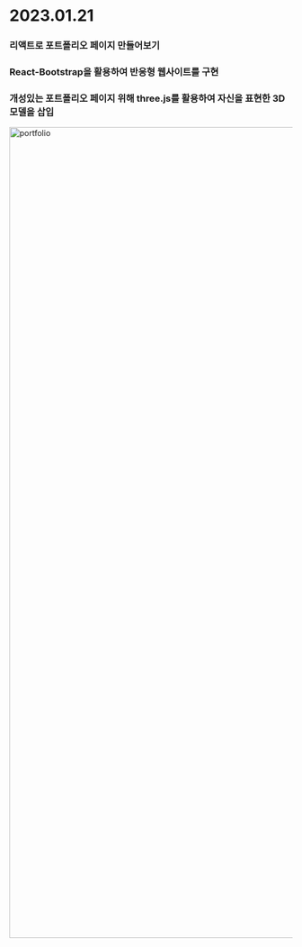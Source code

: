 # 2023.01.21
### 리액트로 포트폴리오 페이지 만들어보기

### React-Bootstrap을 활용하여 반응형 웹사이트를 구현

### 개성있는 포트폴리오 페이지 위해 three.js를 활용하여 자신을 표현한 3D 모델을 삽입

<img width="1440" alt="portfolio" src="https://user-images.githubusercontent.com/88936783/216246838-88976887-d71a-4b68-ab07-2dc2b5ca6150.png">
